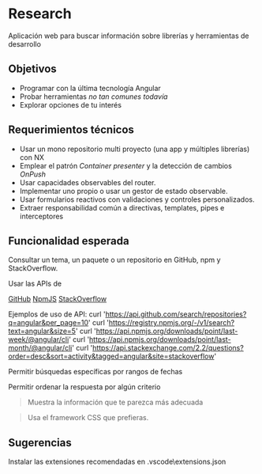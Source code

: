 # Research

Aplicación web para buscar información sobre librerías y herramientas de desarrollo

## Objetivos

- Programar con la última tecnología Angular
- Probar herramientas _no tan comunes todavía_
- Explorar opciones de tu interés

## Requerimientos técnicos

- Usar un mono repositorio multi proyecto (una app y múltiples librerías) con NX
- Emplear el patrón _Container presenter_ y la detección de cambios _OnPush_
- Usar capacidades observables del router.
- Implementar uno propio o usar un gestor de estado observable.
- Usar formularios reactivos con validaciones y controles personalizados.
- Extraer responsabilidad común a directivas, templates, pipes e interceptores

## Funcionalidad esperada

Consultar un tema, un paquete o un repositorio en GitHub, npm y StackOverflow.

Usar las APIs de

[GitHub](https://docs.github.com/en/rest)
[NpmJS](https://github.com/npm/registry/blob/master/docs/download-counts.md)
[StackOverflow](https://api.stackexchange.com/docs)

Ejemplos de uso de API:
curl 'https://api.github.com/search/repositories?q=angular&per_page=10'
curl 'https://registry.npmjs.org/-/v1/search?text=angular&size=5'
curl 'https://api.npmjs.org/downloads/point/last-week/@angular/cli'
curl 'https://api.npmjs.org/downloads/point/last-month/@angular/cli'
curl 'https://api.stackexchange.com/2.2/questions?order=desc&sort=activity&tagged=angular&site=stackoverflow'

Permitir búsquedas específicas por rangos de fechas

Permitir ordenar la respuesta por algún criterio

> Muestra la información que te parezca más adecuada

> Usa el framework CSS que prefieras.

## Sugerencias

Instalar las extensiones recomendadas en .vscode\extensions.json
